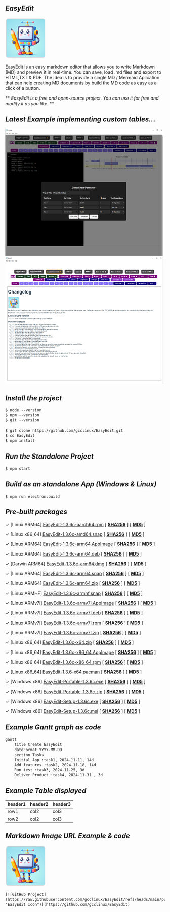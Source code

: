 ## *EasyEdit*

![EasyEdit](https://raw.githubusercontent.com/gcclinux/EasyEdit/refs/heads/main/public/easyedit128.png)

EasyEdit is an easy markdown editor that allows you to write Markdown (MD) and preview it in real-time. You can save, load .md files and export to HTML,TXT & PDF. The idea is to provide a single MD / Mermaid Aplication that can help creating MD documents by build the MD code as easy as a click of a button.

** *EasyEdit is a free and open-source project. You can use it for free and modify it as you like.* **

## *Latest Example implementing custom tables...*

<a><img src="screenshots/sample006.png" alt="Example" width="500" height="400"> <img src="screenshots/sample011.png" alt="Example" width="500" height="400"></a>

## *Install the project*
```
$ node --version
$ npm --version
$ git --version

$ git clone https://github.com/gcclinux/EasyEdit.git
$ cd EasyEdit
$ npm install
```

## *Run the Standalone Project*
```
$ npm start
```

## *Build as an standalone App (Windows & Linux)*
```
$ npm run electron:build
```

## *Pre-built packages*

&#x2713; [Linux ARM64] [EasyEdit-1.3.6c-aarch64.rpm](https://github.com/gcclinux/EasyEdit/releases/download/1.3.6c/EasyEdit-1.3.6c-aarch64.rpm)  [ **[SHA256](## "78e47f952c46e420c2e2158ab2e95cf08a679cbf42e3bcc1642c1d402821e687 ")** ] [
**[MD5](## "ba7f12cd289b12054acbd9dc7fe537ca ")** ]

&#x2713; [Linux x86_64] [EasyEdit-1.3.6c-amd64.snap](https://github.com/gcclinux/EasyEdit/releases/download/1.3.6c/EasyEdit-1.3.6c-amd64.snap)  [ **[SHA256](## "2280f7ec6f245e434ca285f40c80387879a5e3944c691a37c407241157a693e0 ")** ] [
**[MD5](## "e35085142ca22017ff7bc8e51b043077 ")** ]

&#x2713; [Linux ARM64] [EasyEdit-1.3.6c-arm64.AppImage](https://github.com/gcclinux/EasyEdit/releases/download/1.3.6c/EasyEdit-1.3.6c-arm64.AppImage)  [ **[SHA256](## "d2ca81489ac434cf40c2b28097227f7891bc021268574cd68def27cd8434c709 ")** ] [
**[MD5](## "88297b6f863d3ea2aec49a0e4617769f ")** ]

&#x2713; [Linux ARM64] [EasyEdit-1.3.6c-arm64.deb](https://github.com/gcclinux/EasyEdit/releases/download/1.3.6c/EasyEdit-1.3.6c-arm64.deb)  [ **[SHA256](## "7fa9caca43fb875feea82216c4dad47de3b4253a418ce486b1b712dc63143eb9 ")** ] [
**[MD5](## "41279060208a2b85eaee189ffa99b278 ")** ]

&#x2713; [Darwin ARM64] [EasyEdit-1.3.6c-arm64.dmg](https://github.com/gcclinux/EasyEdit/releases/download/1.3.6c/EasyEdit-1.3.6c-arm64.dmg)  [ **[SHA256](## "aa60890ce7e5ad2476d5e7e9b216aead756886fb70c9bb7c78b2346171130d3b ")** ] [
**[MD5](## "f48654919ec3bef1fe668ac9719adb5e ")** ]

&#x2713; [Linux ARM64] [EasyEdit-1.3.6c-arm64.snap](https://github.com/gcclinux/EasyEdit/releases/download/1.3.6c/EasyEdit-1.3.6c-arm64.snap)  [ **[SHA256](## "47109d12da7fd10cb3289e6aa58509a156b75dd5a5d133cef71a2e715abaffef ")** ] [
**[MD5](## "c7016494f075d8ee69297c220ebbb99d ")** ]

&#x2713; [Linux ARM64] [EasyEdit-1.3.6c-arm64.zip](https://github.com/gcclinux/EasyEdit/releases/download/1.3.6c/EasyEdit-1.3.6c-arm64.zip)  [ **[SHA256](## "7d45d51e77caccd972567cb195a84b5811d64268937acfa03b775c397fc69eca ")** ] [
**[MD5](## "c0d5915469239868179828f1cdae41d4 ")** ]

&#x2713; [Linux ARMHF] [EasyEdit-1.3.6c-armhf.snap](https://github.com/gcclinux/EasyEdit/releases/download/1.3.6c/EasyEdit-1.3.6c-armhf.snap)  [ **[SHA256](## "8d53c736a67322bef7b7f9324b8f9db34fde5579fcbf336d1f2fa3ba742518c1 ")** ] [
**[MD5](## "b7019001584f109f5994ea2198a52eca ")** ]

&#x2713; [Linux ARMv7l] [EasyEdit-1.3.6c-armv7l.AppImage](https://github.com/gcclinux/EasyEdit/releases/download/1.3.6c/EasyEdit-1.3.6c-armv7l.AppImage)  [ **[SHA256](## "a8c390a3ea7fadba456ec1c038e4d7b4294565e1eb1dac14a74575eae93882d3 ")** ] [
**[MD5](## "760661999bfdda885db68bda5cd68aaf ")** ]

&#x2713; [Linux ARMv7l] [EasyEdit-1.3.6c-armv7l.deb](https://github.com/gcclinux/EasyEdit/releases/download/1.3.6c/EasyEdit-1.3.6c-armv7l.deb)  [ **[SHA256](## "6f5447f8881a3f8ee4a9192a7e2f1045d3505eac594e50f555f79a6324b6a633 ")** ] [
**[MD5](## "7c48ba5c4cfb492c218297cb477b81bc ")** ]

&#x2713; [Linux ARMv7l] [EasyEdit-1.3.6c-armv7l.rpm](https://github.com/gcclinux/EasyEdit/releases/download/1.3.6c/EasyEdit-1.3.6c-armv7l.rpm)  [ **[SHA256](## "388edcced2a5ad049442915e87ef47a9f3051848e88b20b5b2c739eb93d43e24 ")** ] [
**[MD5](## "e1c2a3ed6428f04f2d6d0a57e2511faf ")** ]

&#x2713; [Linux ARMv7l] [EasyEdit-1.3.6c-armv7l.zip](https://github.com/gcclinux/EasyEdit/releases/download/1.3.6c/EasyEdit-1.3.6c-armv7l.zip)  [ **[SHA256](## "b569d1413f70da512da796a183de20c03e8d5e75e76be4597edda4d09e413821 ")** ] [
**[MD5](## "57c5bb86802b2490c6971720122ee1db ")** ]

&#x2713; [Linux x86_64] [EasyEdit-1.3.6c-x64.zip](https://github.com/gcclinux/EasyEdit/releases/download/1.3.6c/EasyEdit-1.3.6c-x64.zip)  [ **[SHA256](## "d3b182d08356c21706a6a619c0b00d31a5526ee922b251415d83fa8dc585ad65 ")** ] [
**[MD5](## "4a1e1a0b55793d2afc0ce33a003d4b35 ")** ]

&#x2713; [Linux x86_64] [EasyEdit-1.3.6c-x86_64.AppImage](https://github.com/gcclinux/EasyEdit/releases/download/1.3.6c/EasyEdit-1.3.6c-x86_64.AppImage)  [ **[SHA256](## "dd2adfcf8970a3b289f7e6576f282b01d35c4738b13297d7df61b8f93b086a50 ")** ] [
**[MD5](## "88180ba8742fd793261ac12a3fa75568 ")** ]

&#x2713; [Linux x86_64] [EasyEdit-1.3.6c-x86_64.rpm](https://github.com/gcclinux/EasyEdit/releases/download/1.3.6c/EasyEdit-1.3.6c-x86_64.rpm)  [ **[SHA256](## "fbdf7bb312f9963e85f213b406f0c2210498b3764369843b978588783e2b2b17 ")** ] [
**[MD5](## "3b25c82dffc7f58c72fcc098ff2a7b66 ")** ]

&#x2713; [Linux x86_64] [EasyEdit-1.3.6-x64.pacman](https://github.com/gcclinux/EasyEdit/releases/download/1.3.6/EasyEdit-1.3.6-x64.pacman)  [ **[SHA256](## "ea8704db0940c57757c49799dac07512135f926665d6f4dd23e104a1a066640d ")** ] [
**[MD5](## "418bdaa7deed62d068c64751543fbc4f ")** ]

&#x2713; [Windows x86] [EasyEdit-Portable-1.3.6c.exe](https://github.com/gcclinux/EasyEdit/releases/download/1.3.6c/EasyEdit-Portable-1.3.6c.exe)  [ **[SHA256](## "b66069b7e6ec61661b4dd4e038c01fa9e831a4e67c096d0c22f7be57edabb88e ")** ] [
**[MD5](## "11b612e2e4d0541bbd6da21c37ac31d0 ")** ]

&#x2713; [Windows x86] [EasyEdit-Portable-1.3.6c.zip](https://github.com/gcclinux/EasyEdit/releases/download/1.3.6c/EasyEdit-Portable-1.3.6c.zip)  [ **[SHA256](## "2db7707cd6da71bc971c2773f2284c0a94f7f3a22d3cbfa1d622d1f762f7ac69 ")** ] [
**[MD5](## "bbf43fb0e57dc51d1ba67394a709bbee ")** ]

&#x2713; [Windows x86] [EasyEdit-Setup-1.3.6c.exe](https://github.com/gcclinux/EasyEdit/releases/download/1.3.6c/EasyEdit-Setup-1.3.6c.exe)  [ **[SHA256](## "c8768480606bf4d0a428422f9f47e184a4711e57580cef1371a2380b0b8eee06 ")** ] [
**[MD5](## "407bfafb68e5241510ac028c3d5e33ad ")** ]

&#x2713; [Windows x86] [EasyEdit-Setup-1.3.6c.msi](https://github.com/gcclinux/EasyEdit/releases/download/1.3.6c/EasyEdit-Setup-1.3.6c.msi)  [ **[SHA256](## "ea869edc90d477b2106ea7dbe24ba91b63d7a0d4960672bd36ee6040df75948b ")** ] [
**[MD5](## "52ca683ff056b6c6a611627b20bec5ef ")** ]

## *Example Gantt graph as code*
```mermaid
gantt
    title Create EasyEdit
    dateFormat YYYY-MM-DD
    section Tasks
    Initial App :task1, 2024-11-11, 14d
    Add features :task2, 2024-11-18, 14d
    Run test :task3, 2024-11-25, 3d
    Deliver Product :task4, 2024-11-31 , 3d
```

## *Example Table displayed*

| header1 | header2 | header3 |
| :--- | :--- | :--- |
| row1 | col2 | col3 |
| row2 | col2 | col3 |

## *Markdown Image URL Example & code*

[![GitHub Project](https://raw.githubusercontent.com/gcclinux/EasyEdit/refs/heads/main/public/easyedit128.png "EasyEdit Icon")](https://github.com/gcclinux/EasyEdit)

```
[![GitHub Project](https://raw.githubusercontent.com/gcclinux/EasyEdit/refs/heads/main/public/easyedit128.png "EasyEdit Icon")](https://github.com/gcclinux/EasyEdit)
```
